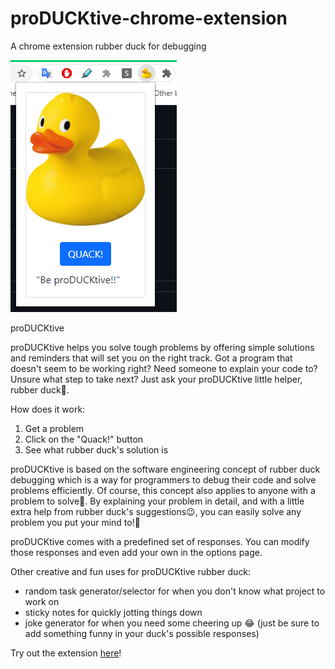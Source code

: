 # proDUCKtive-chrome-extension
A chrome extension rubber duck for debugging

![alt text](https://raw.githubusercontent.com/naomi-rc/proDUCKtive-chrome-extension/master/images/demo_duck.png)


proDUCKtive

proDUCKtive helps you solve tough problems by offering simple solutions 
and reminders that will set you on the right track. 
Got a program that doesn't seem to be working right? Need someone to explain your code to?
Unsure what step to take next? Just ask your proDUCKtive little helper, rubber duck🐤.


How does it work:
1. Get a problem
2. Click on the "Quack!" button
3. See what rubber duck's solution is 

proDUCKtive is based on the software engineering concept of rubber duck debugging which is a way for 
programmers to debug their code and solve problems efficiently. Of course, this concept also applies to anyone with a problem to solve🤔. 
By explaining your problem in detail, and with a little extra help from rubber duck's suggestions😉, you can easily solve any problem you put your mind to!💪


proDUCKtive comes with a predefined set of responses. You can modify those responses 
and even add your own in the options page.

Other creative and fun uses for proDUCKtive rubber duck:
- random task generator/selector for when you don't know what project to work on
- sticky notes for quickly jotting things down
- joke generator for when you need some cheering up 😂 (just be sure to add something funny in your duck's possible responses)

Try out the extension [here](https://chrome.google.com/webstore/detail/producktive-rubber-duck-h/ihoaoofehlfpgfnnnhhhleebkjmflhke)!
